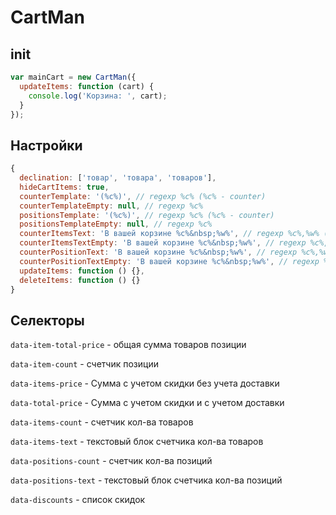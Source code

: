 # CartMan

## init

```js
var mainCart = new CartMan({
  updateItems: function (cart) {
    console.log('Корзина: ', cart);
  }
});
```

## Настройки

```js
{
  declination: ['товар', 'товара', 'товаров'],
  hideCartItems: true,
  counterTemplate: '(%c%)', // regexp %c% (%c% - counter)
  counterTemplateEmpty: null, // regexp %c%
  positionsTemplate: '(%c%)', // regexp %c% (%c% - counter)
  positionsTemplateEmpty: null, // regexp %c%
  counterItemsText: 'В вашей корзине %c%&nbsp;%w%', // regexp %c%,%w% (%c% - counter, %w% - word)
  counterItemsTextEmpty: 'В вашей корзине %c%&nbsp;%w%', // regexp %c%,%w% (%c% - counter, %w% - word)
  counterPositionText: 'В вашей корзине %c%&nbsp;%w%', // regexp %c%,%w% (%c% - counter, %w% - word)
  counterPositionTextEmpty: 'В вашей корзине %c%&nbsp;%w%', // regexp %c%,%w% (%c% - counter, %w% - word)
  updateItems: function () {},
  deleteItems: function () {}
}
```

## Селекторы

`data-item-total-price` - общая сумма товаров позиции

`data-item-count` - счетчик позиции

`data-items-price` - Сумма с учетом скидки без учета доставки

`data-total-price` - Сумма с учетом скидки и с учетом доставки

`data-items-count` - счетчик кол-ва товаров

`data-items-text` - текстовый блок счетчика кол-ва товаров

`data-positions-count` - счетчик кол-ва позиций

`data-positions-text` - текстовый блок счетчика кол-ва позиций

`data-discounts` - список скидок
